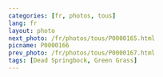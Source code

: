 ```yaml
---
categories: [fr, photos, tous]
lang: fr
layout: photo
next_photo: /fr/photos/tous/P0000165.html
picname: P0000166
prev_photo: /fr/photos/tous/P0000167.html
tags: [Dead Springbock, Green Grass]
---
```


